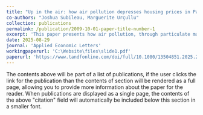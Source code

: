 ```yaml
---
title: "Up in the air: how air pollution depresses housing prices in Paris"
co-authors: "Joshua Subileau, Marguerite Urçullu"
collection: publications
permalink: /publication/2009-10-01-paper-title-number-1
excerpt: 'This paper presents how air pollution, through particulate matter (PM10) and nitrogen dioxide (NO2) concentrations, affects housing prices in the Greater Paris. Using a novel method with wind patterns as an instrument to isolate the effect. The full-text with the Supplemental Material can be found on the Working paper below'
date: 2025-08-29
journal: 'Applied Economic Letters'
workingpaperurl: 'C:\Website\files\slide1.pdf'
paperurl: 'https://www.tandfonline.com/doi/full/10.1080/13504851.2025.2548957'
---
```

The contents above will be part of a list of publications, if the user clicks the link for the publication than the contents of section will be rendered as a full page, allowing you to provide more information about the paper for the reader. When publications are displayed as a single page, the contents of the above "citation" field will automatically be included below this section in a smaller font.
